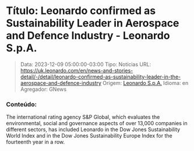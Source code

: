 # Título: Leonardo confirmed as Sustainability Leader in Aerospace and Defence Industry - Leonardo S.p.A.

>Data: 2023-12-09 05:00:00-03:00
>Tipo: Notícias
>URL: https://uk.leonardo.com/en/news-and-stories-detail/-/detail/leonardo-confirmed-as-sustainability-leader-in-the-aerospace-and-defence-industry
>Origem: [Leonardo S.p.A.](https://uk.leonardo.com)
>Idioma: en
>Agregador: GNews

### Conteúdo:

The international rating agency S&P Global, which evaluates the environmental, social and governance aspects of over 13,000 companies in different sectors, has included Leonardo in the Dow Jones Sustainability World Index and in the Dow Jones Sustainability Europe Index for the fourteenth year in a row.
